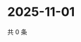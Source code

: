 # 2025-11-01

共 0 条

<!-- BEGIN ZHIHUVIDEO -->
<!-- 最后更新时间 Sat Nov 01 2025 00:14:14 GMT+0800 (China Standard Time) -->

<!-- END ZHIHUVIDEO -->
